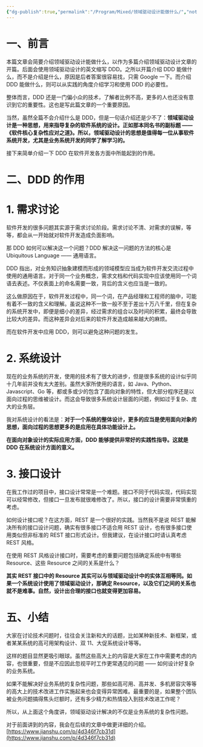 ```yaml
---
{"dg-publish":true,"permalink":"/Program/Mixed/领域驱动设计能做什么/","noteIcon":"","created":"2024-05-22T16:17:54.157+08:00"}
---
```


# 一、前言

本篇文章会简要介绍领域驱动设计能做什么，以作为多篇介绍领域驱动设计文章的开篇。后面会使用领域驱动设计的英文缩写 DDD。之所以开篇介绍 DDD 能做什么，而不是介绍是什么，原因是后者答案很容易找，只需 Google 一下。而介绍 DDD 能做什么，则可以从实践的角度介绍学习和使用 DDD 的必要性。

整体而言，DDD 还是一门偏小众的技术，了解者比例不高，更多的人也还没有意识到它的重要性。这也是写此篇文章的一个重要原因。

当然，虽然全篇不会介绍什么是 DDD，但是一句话介绍还是少不了：**领域驱动设计是一种思想，用来指导复杂的软件系统的设计。正如那本同名书的副标题 ——《软件核心复杂性应对之道》。所以，领域驱动设计的思想是值得每一位从事软件系统开发，尤其是业务系统开发的同学了解学习的。** 

接下来简单介绍一下 DDD 在软件开发各方面中所能起到的作用。

# 二、DDD 的作用

# 1. 需求讨论

软件开发的很多问题其实源于需求讨论阶段。需求讨论不清、对需求的误解，等等，都会从一开始就对软件开发造成负面影响。

那 DDD 如何可以解决这一个问题？DDD 解决这一问题的方法的核心是 Ubiquitous Language —— 通用语言。

DDD 指出，对业务知识抽象建模而形成的领域模型应当成为软件开发交流过程中使用的通用语言。对于同一个业务概念，需求文档和代码实现中应该使用同一个词语去表述。不仅表面上的命名需要一致，背后的含义也应当是一致的。

这么做原因在于，软件开发过程中，同一个词，在产品经理和工程师的脑中，可能有着不一致的含义和理解。虽说这种不一致一般不至于差出十万八千里，但在复杂的系统开发中，即便是细小的差异，经过需求的组合以及时间的积累，最终会导致比较大的差异。而这种差异会对后来的软件开发造成越来越大的麻烦。

而在软件开发中应用 DDD，则可以避免这种问题的发生。

# 2. 系统设计

现在的业务系统的开发，使用的技术有了很大的进步，但是很多系统的设计似乎同十几年前并没有太大差别。虽然大家所使用的语言，如 Java、Python、Javascript、Go 等，都或多或少的包含了面向对象的特性，但大部分程序还是以面向过程的思维被设计。而这会导致很多系统设计层面的问题，例如过于复杂、庞大的业务层。

我对系统设计的看法是：**对于一个系统的整体设计，更多的应当是使用面向对象的思想，面向过程的思想更多的是应用在具体功能设计上。** 

**在面向对象设计的实际应用方面，DDD 能够提供非常好的实践性指导。这就是 DDD 在系统设计方面的意义。** 

# 3. 接口设计

在我工作过的项目中，接口设计常常是一个难题。接口不同于代码实现，代码实现可以经常修改，但接口一旦发布就很难修改了。所以，接口的设计需要非常慎重的考虑。

如何设计接口呢？在这方面，REST 是一个很好的实践。当然我不是说 REST 能解决所有的接口设计问题，确实有很多接口不适合用 REST 设计，也有很多接口使用类似但非标准的 REST 接口形式设计。但我建议，在设计接口时请认真考虑 REST 风格。

在使用 REST 风格设计接口时，需要考虑的重要问题包括确定系统中有哪些 Resource、这些 Resource 之间的关系是什么？

**其实 REST 接口中的 Resource 其实可以与领域驱动设计中的实体互相等同。如果一个系统设计使用了领域驱动设计，那确定 Resource，以及它们之间的关系也就不是难事。自然，设计出合理的接口也就变得更加容易。** 

# 五、小结

大家在讨论技术问题时，往往会关注新和大的话题，比如某种新技术、新框架，或者某某系统的高可用架构设计、双 11、大促系统设计等等。

这样的题目显然更吸引眼球。虽然这些高大上的内容是大家在工作中需要考虑的内容，也很重要，但是不应因此忽视平时工作更常遇见的问题 —— 如何设计好复杂的业务系统。

如果不能解决好业务系统的复杂性问题，那些如高可用、高并发、多机房容灾等等的高大上的技术改进工作实施起来也会变得异常困难。最重要的是，如果整个团队被业务问题搞得焦头烂额时，还有多少精力和热情投入到技术改进工作呢？

所以，从上面这个角度讲，领域驱动设计解决的不仅是业务系统的复杂性问题。

对于前面讲到的内容，我会在后续的文章中做更详细的介绍。 
 [https://www.jianshu.com/p/4d346f7cb31d](https://www.jianshu.com/p/4d346f7cb31d)
